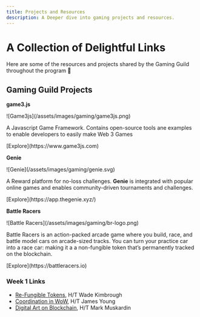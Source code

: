 ```yaml
---
title: Projects and Resources
description: A Deeper dive into gaming projects and resources.
---
```


# A Collection of Delightful Links

Here are some of the resources and projects shared by the Gaming Guild throughout the program 🙏

## Gaming Guild Projects

<div markdown="1" class="card third sidebar gemoji tool">

**game3.js**

<div markdown="2" class="tool-image">
![Game3js](/assets/images/gaming/game3js.png)
</div>

A Javascript Game Framework. Contains open-source tools ane examples to enable developers to easily make Web 3 Games

<div markdown="3" class="tool-link">
[Explore](https://www.game3js.com)
</div>

</div>


<div markdown="1" class="card third sidebar gemoji tool">

**Genie**

<div markdown="2" class="tool-image">
![Genie](/assets/images/gaming/genie.svg)
</div>

A Reward platform for no-loss challenges.
**Genie** is integrated with popular online games and enables community-driven tournaments and challenges. 

<div markdown="3" class="tool-link">
[Explore](https://app.thegenie.xyz/)
</div>

</div>



<div markdown="1" class="card third sidebar gemoji tool">

**Battle Racers**

<div markdown="2" class="tool-image">
![Battle Racers](/assets/images/gaming/br-logo.png)
</div>

Battle Racers is an action-packed arcade game where you build, race, and battle model cars on arcade-sized tracks. You can turn your practice car into a race car: making it a a non-fungible token that’s permanently tracked on the blockchain.

<div markdown="3" class="tool-link">
[Explore](https://battleracers.io)
</div>

</div>

<div markdown="1" class="clear"></div>


### Week 1 Links
* [Re-Fungible Tokens](https://medium.com/swlh/re-fungible-tokens-in-collectible-card-games-73a61703226f), H/T Wade Kimbrough
* [Coordination in WoW](https://ecorner.stanford.edu/in-brief/the-knowledge-economy-of-world-of-warcraft/), H/T James Young
* [Digital Art on Blockchain](https://www.youtube.com/watch?v=BoYyP7J5Sh0), H/T Mark Muskardin
